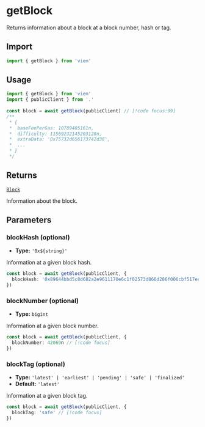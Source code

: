 # getBlock

Returns information about a block at a block number, hash or tag.

## Import

```ts
import { getBlock } from 'viem'
```

## Usage

```ts
import { getBlock } from 'viem'
import { publicClient } from '.'
 
const block = await getBlock(publicClient) // [!code focus:99]
/**
 * {
 *  baseFeePerGas: 10789405161n,
 *  difficulty: 11569232145203128n,
 *  extraData: '0x75732d656173742d38',
 *  ...
 * }
 */
```

## Returns

[`Block`](/docs/glossary/types#TODO)

Information about the block.

## Parameters

### blockHash (optional)

- **Type:** `'0x${string}'`

Information at a given block hash.

```ts
const block = await getBlock(publicClient, {
  blockHash: '0x89644bbd5c8d682a2e9611170e6c1f02573d866d286f006cbf517eec7254ec2d' // [!code focus]
})
```

### blockNumber (optional)

- **Type:** `bigint`

Information at a given block number.

```ts
const block = await getBlock(publicClient, {
  blockNumber: 42069n // [!code focus]
})
```

### blockTag (optional)

- **Type:** `'latest' | 'earliest' | 'pending' | 'safe' | 'finalized'`
- **Default:** `'latest'`

Information at a given block tag.

```ts
const block = await getBlock(publicClient, {
  blockTag: 'safe' // [!code focus]
})
```